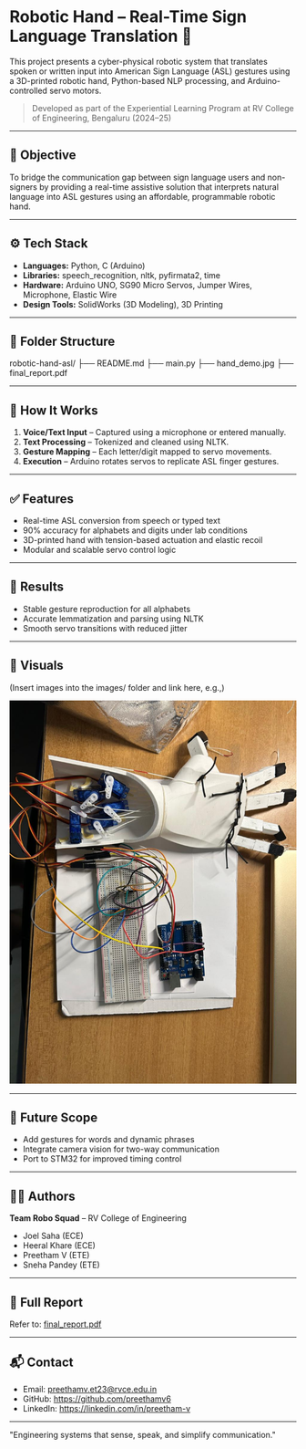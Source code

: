 # Robotic Hand – Real-Time Sign Language Translation 🤖

This project presents a cyber-physical robotic system that translates spoken or written input into American Sign Language (ASL) gestures using a 3D-printed robotic hand, Python-based NLP processing, and Arduino-controlled servo motors.

> Developed as part of the Experiential Learning Program at RV College of Engineering, Bengaluru (2024–25)

---

## 🎯 Objective

To bridge the communication gap between sign language users and non-signers by providing a real-time assistive solution that interprets natural language into ASL gestures using an affordable, programmable robotic hand.

---

## ⚙️ Tech Stack

- **Languages:** Python, C (Arduino)
- **Libraries:** speech_recognition, nltk, pyfirmata2, time
- **Hardware:** Arduino UNO, SG90 Micro Servos, Jumper Wires, Microphone, Elastic Wire
- **Design Tools:** SolidWorks (3D Modeling), 3D Printing

---

## 📂 Folder Structure

robotic-hand-asl/
├── README.md
├── main.py
├── hand_demo.jpg
├── final_report.pdf

---

## 🧠 How It Works

1. **Voice/Text Input** – Captured using a microphone or entered manually.
2. **Text Processing** – Tokenized and cleaned using NLTK.
3. **Gesture Mapping** – Each letter/digit mapped to servo movements.
4. **Execution** – Arduino rotates servos to replicate ASL finger gestures.

---

## ✅ Features

- Real-time ASL conversion from speech or typed text
- 90% accuracy for alphabets and digits under lab conditions
- 3D-printed hand with tension-based actuation and elastic recoil
- Modular and scalable servo control logic

---

## 🧪 Results

- Stable gesture reproduction for all alphabets
- Accurate lemmatization and parsing using NLTK
- Smooth servo transitions with reduced jitter

---

## 📸 Visuals

(Insert images into the images/ folder and link here, e.g.,)

![Robotic Hand Demo](hand_demo.jpg)

---

## 🚀 Future Scope

- Add gestures for words and dynamic phrases
- Integrate camera vision for two-way communication
- Port to STM32 for improved timing control

---

## 👨‍💻 Authors

**Team Robo Squad** – RV College of Engineering  
- Joel Saha (ECE)  
- Heeral Khare (ECE)  
- Preetham V (ETE)  
- Sneha Pandey (ETE)

---

## 📄 Full Report

Refer to: [final_report.pdf](final_report.pdf)

---

## 📬 Contact

- Email: preethamv.et23@rvce.edu.in
- GitHub: https://github.com/preethamv6
- LinkedIn: https://linkedin.com/in/preetham-v

---

"Engineering systems that sense, speak, and simplify communication."
